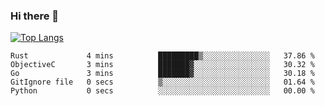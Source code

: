 ### Hi there 👋

<!--
**3Xpl0it3r/3Xpl0it3r** is a ✨ _special_ ✨ repository because its `README.md` (this file) appears on your GitHub profile.

Here are some ideas to get you started:

- 🔭 I’m currently working on ...
- 🌱 I’m currently learning ...
- 👯 I’m looking to collaborate on ...
- 🤔 I’m looking for help with ...
- 💬 Ask me about ...
- 📫 How to reach me: ...
- 😄 Pronouns: ...
- ⚡ Fun fact: ...
-->


[![Top Langs](https://github-readme-stats.vercel.app/api/top-langs/?username=3Xpl0it3r&layout=compact)](https://github.com/3Xpl0it3r/3Xpl0it3r)

<!--START_SECTION:waka-->

```text
Rust             4 mins          █████████▒░░░░░░░░░░░░░░░   37.86 %
ObjectiveC       3 mins          ███████▓░░░░░░░░░░░░░░░░░   30.32 %
Go               3 mins          ███████▓░░░░░░░░░░░░░░░░░   30.18 %
GitIgnore file   0 secs          ▒░░░░░░░░░░░░░░░░░░░░░░░░   01.64 %
Python           0 secs          ░░░░░░░░░░░░░░░░░░░░░░░░░   00.00 %
```

<!--END_SECTION:waka-->
